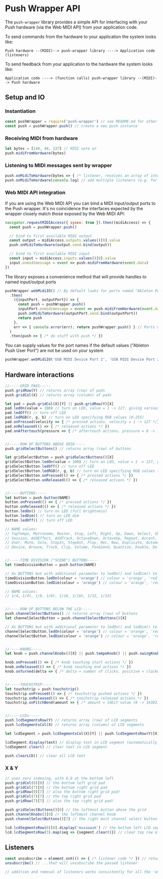 # Push Wrapper API

The `push-wrapper` library provides a simple API for interfacing with your Push hardware (via the Web MIDI API) from your application code.

To send commands from the hardware to your application the system looks like:
```
Push hardware --(MIDI)--> push-wrapper library ----> Application code (listeners)
```

To send feedback from your application to the hardware the system looks like:
```
Application code ----> (function calls) push-wrapper library --(MIDI)--> Push hardware
```

## Setup and IO

### Instantiation
```javascript
const pushWrapper = require('push-wrapper') // see README.md for other ways to import/require push-wrapper library
const push = pushWrapper.push() // create a new push instance
```

### Receiving MIDI from hardware
```javascript
let bytes = [144, 44, 127] // MIDI note on
push.midiFromHardware(bytes)
```

### Listening to MIDI messages sent by wrapper
```javascript
push.onMidiToHardware(bytes => { /* listener, receives an array of integers representing the bytes of each MIDI message to be sent to the hardware */ })
push.onMidiToHardware(console.log) // add multiple listeners (e.g. for logging sent MIDI)
```

### Web MIDI API integration
If you are using the Web MIDI API you can bind a MIDI input/output ports to the Push wrapper. It's no coincidence the interfaces expected by the wrapper closely match those exposed by the Web MIDI API:

```javascript
navigator.requestMIDIAccess({ sysex: true }).then((midiAccess) => {
  const push = pushWrapper.push()

  // bind to first available MIDI output
  const output = midiAccess.outputs.values()[0].value
  push.onMidiToHardware(output.send.bind(output))

  // bind to first available MIDI input
  const input = midiAccess.inputs.values()[0].value
  input.onmidimessage = event => push.midiFromHardware(event.data)
})
```

The library exposes a convenience method that will provide handles to named input/output ports

```javascript
pushWrapper.webMidiIO() // By default looks for ports named "Ableton Push User Port"
  .then(
    ({inputPort, outputPort}) => {
      const push = pushWrapper.push()
      inputPort.onmidimessage = event => push.midiFromHardware(event.data)
      push.onMidiToHardware(outputPort.send.bind(outputPort))
      return push
    },
    err => { console.error(err); return pushWrapper.push() } // Ports not found or Web MIDI API not supported
  )
  .then(push => { /* do stuff with push */ })
```

You can supply values for the port names if the default values ("Ableton Push User Port") are not be used on your system
```javascript
pushWrapper.webMidiIO('USB MIDI Device Port 2', 'USB MIDI Device Port 2').then(({ inputPort, outputPort }) => { /* ... */ })
```

## Hardware interactions
```javascript
//-----GRID PADS-----
push.gridRow(Y) // returns array (row) of pads
push.gridCol(X) // returns array (column) of pads

let pad = push.gridCol(X)[Y] || push.gridRow(Y)[X]
pad.ledOn(value = 100) // turn on LED, value = 1 -> 127, giving various colours, defaults to 100 (orange)
pad.ledOff() // turn off LED
pad.ledRGB(r, g, b) // turn on LED specifying RGB values (0-255)
pad.onPressed(velocity => { /* pressed actions. velocity = 1 -> 127 */})
pad.onReleased(() => { /* released actions */ })
pad.onAftertouch(pressure => { /* aftertouch actions. pressure = 0 -> 127 */ })


//-----ROW OF BUTTONS ABOVE GRID-----
push.gridSelectButtons() // returns array (row) of buttons

let gridSelectButton = push.gridSelectButtons()[X]
gridSelectButton.ledOn(value = 100) // turn on LED, value = 1 -> 127, giving various colours, defaults to 100 (orange)
gridSelectButton.ledOff() // turn off LED
gridSelectButton.ledRGB(r, g, b) // turn on LED specifying RGB values (0-255)
gridSelectButton.onPressed(() => { /* pressed actions */ })
gridSelectButton.onReleased(() => { /* released actions */ })


//-----BUTTONS-----
let button = push.button(NAME)
button.onPressed(() => { /* pressed actions */ })
button.onReleased(() => { /* released actions */ })
button.ledOn() // turn on LED (full brightness)
button.ledDim() // turn on LED dim
button.ledOff() // turn off LED

// NAME values:
// TapTempo, Metronome, Master, Stop, Left, Right, Up, Down, Select, Shift, Note,
// Session, AddEffect, AddTrack, OctaveDown, OctaveUp, Repeat, Accent, Scales,
// User, Mute, Solo, StepIn, StepOut, Play, Rec, New, Duplicate, Automation, FixedLength,
// Device, Browse, Track, Clip, Volume, Pan&Send, Quantize, Double, Delete, Undo


//-----TIME DIVISION ("SCENE") BUTTONS-----
let timeDivisionButton = push.button(NAME)

// As BUTTONS but with additional parameter to ledOn() and ledDim() to specify colour
timeDivisionButton.ledOn(colour = 'orange') // colour = 'orange', 'red', 'green', 'yellow'
timeDivisionButton.ledDim(colour = 'orange') // colour = 'orange', 'red', 'green', 'yellow'

// NAME values:
// 1/4, 1/4t, 1/8, 1/8t, 1/16, 1/16t, 1/32, 1/32t


//-----ROW OF BUTTONS BELOW THE LCD-----
push.channelSelectButtons() // returns array (row) of buttons
let channelSelectButton = push.channelSelectButtons()[X]

// As BUTTONS but with additional parameter to ledOn() and ledDim() to specify colour
channelSelectButton.ledOn(colour = 'orange') // colour = 'orange', 'red', 'green', 'yellow'
channelSelectButton.ledDim(colour = 'orange') // colour = 'orange', 'red', 'green', 'yellow'


//-----KNOBS-----
let knob = push.channelKnobs()[X] || push.tempoKnob() || push.swingKnob() || push.masterKnob()

knob.onPressed(() => { /* knob touching start actions */ })
knob.onReleased(() => { /* knob touching end actions */ })
knob.onTurned(delta => { /* delta = number of clicks. positive = clockwise, negative = anti-clockwise */})


//-----TOUCHSTRIP-----
let touchstrip = push.touchstrip()
touchstrip.onPressed(() => { /* touchstrip pushed actions */ })
touchstrip.onReleased(() => { /* touchstrip released actions */ })
touchstrip.onPitchBend(amount => { /* amount = 14bit value (0 -> 16383) */ })


//-----LCDs-----
push.lcdSegmentsRow(Y) // returns array (row) of LCD segments
push.lcdSegmentsCol(X) // returns array (column) of LCD segments

let lcdSegment = push.lcdSegmentsCol(X)[Y] || push.lcdSegmentsRow(Y)[X]

lcdSegment.display(text) // display text in LCD segment (automatically truncates/pads to 8 chars)
lcdSegment.clear() // clear text in LCD segment

push.clearLCD() // clear all LCD text
```

### X & Y
``` javascript
// uses zero indexing, with 0,0 at the bottom left
push.gridCol(0)[0] // the bottom left grid pad
push.gridCol(7)[0] // the bottom right grid pad
push.gridRow(0)[7] // also the bottom right grid pad!
push.gridCol(7)[7] // the top right grid pad
push.gridRow(7)[7] // also the top right grid pad!

push.gridSelectButtons()[0] // the leftmost button above the grid
push.channelKnobs()[0] // the leftmost channel knob
push.channelSelectButtons()[7] // the right most channel select button

lcd.lcdSegmentsRow(0)[0].display('muzaaaak') // the bottom left LCD segment
lcd.lcdSegmentsRow(3).map(seg => {segment.clear()}) // clear top row of LCD segments
```

## Listeners
```javascript
const unsubscribe = element.onX(() => { /* listener code */ }) // returns a function...
unsubscribe() // ...that will unsubscribe the passed listener

// addition and removal of listeners works consistently for all the 'onX' methods
```
